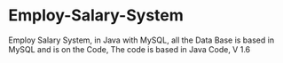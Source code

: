 # Employ-Salary-System
Employ Salary System, in Java with MySQL, all the Data Base is based in MySQL and is on the Code, The code is based in Java Code, V 1.6 
